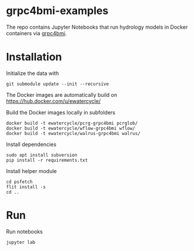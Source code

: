 # grpc4bmi-examples

The repo contains Jupyter Notebooks that run hydrology models in Docker containers via [grpc4bmi](https://github.com/eWaterCycle/grpc4bmi).

# Installation

Initialize the data with
```
git submodule update --init --recursive
```

The Docker images are automatically build on https://hub.docker.com/u/ewatercycle/

Build the Docker images locally in subfolders
```
docker build -t ewatercycle/pcrg-grpc4bmi pcrglob/
docker build -t ewatercycle/wflow-grpc4bmi wflow/
docker build -t ewatercycle/walrus-grpc4bmi walrus/
```

Install dependencies
```
sudo apt install subversion
pip install -r requirements.txt
```

Install helper module

```
cd psfetch
flit install -s
cd ..
```

# Run

Run notebooks

```
jupyter lab
```
